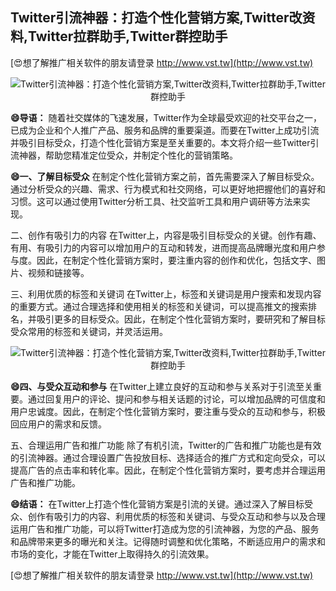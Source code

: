 ## **Twitter引流神器：打造个性化营销方案,Twitter改资料,Twitter拉群助手,Twitter群控助手**

[😍想了解推广相关软件的朋友请登录 http://www.vst.tw](http://www.vst.tw)

 <center><img src="https://vst.tw/MP4/tuiguang/png/2.png" alt="Twitter引流神器：打造个性化营销方案,Twitter改资料,Twitter拉群助手,Twitter群控助手"></center>

**😄导语：**
随着社交媒体的飞速发展，Twitter作为全球最受欢迎的社交平台之一，已成为企业和个人推广产品、服务和品牌的重要渠道。而要在Twitter上成功引流并吸引目标受众，打造个性化营销方案是至关重要的。本文将介绍一些Twitter引流神器，帮助您精准定位受众，并制定个性化的营销策略。

**😄一、了解目标受众**
在制定个性化营销方案之前，首先需要深入了解目标受众。通过分析受众的兴趣、需求、行为模式和社交网络，可以更好地把握他们的喜好和习惯。这可以通过使用Twitter分析工具、社交监听工具和用户调研等方法来实现。

二、创作有吸引力的内容
在Twitter上，内容是吸引目标受众的关键。创作有趣、有用、有吸引力的内容可以增加用户的互动和转发，进而提高品牌曝光度和用户参与度。因此，在制定个性化营销方案时，要注重内容的创作和优化，包括文字、图片、视频和链接等。

三、利用优质的标签和关键词
在Twitter上，标签和关键词是用户搜索和发现内容的重要方式。通过合理选择和使用相关的标签和关键词，可以提高推文的搜索排名，并吸引更多的目标受众。因此，在制定个性化营销方案时，要研究和了解目标受众常用的标签和关键词，并灵活运用。

 <center><img src="https://vst.tw/MP4/tuiguang/png/5.png" alt="Twitter引流神器：打造个性化营销方案,Twitter改资料,Twitter拉群助手,Twitter群控助手"></center>

**😄四、与受众互动和参与**
在Twitter上建立良好的互动和参与关系对于引流至关重要。通过回复用户的评论、提问和参与相关话题的讨论，可以增加品牌的可信度和用户忠诚度。因此，在制定个性化营销方案时，要注重与受众的互动和参与，积极回应用户的需求和反馈。

五、合理运用广告和推广功能
除了有机引流，Twitter的广告和推广功能也是有效的引流神器。通过合理设置广告投放目标、选择适合的推广方式和定向受众，可以提高广告的点击率和转化率。因此，在制定个性化营销方案时，要考虑并合理运用广告和推广功能。

**😄结语：**
在Twitter上打造个性化营销方案是引流的关键。通过深入了解目标受众、创作有吸引力的内容、利用优质的标签和关键词、与受众互动和参与以及合理运用广告和推广功能，可以将Twitter打造成为您的引流神器，为您的产品、服务和品牌带来更多的曝光和关注。记得随时调整和优化策略，不断适应用户的需求和市场的变化，才能在Twitter上取得持久的引流效果。

[😍想了解推广相关软件的朋友请登录 http://www.vst.tw](http://www.vst.tw)



